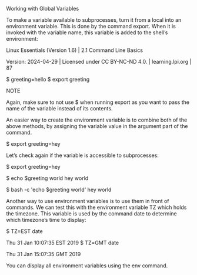 Working with Global Variables

To make a variable available to subprocesses, turn it from a local into an environment variable. This is done by the command export. When it is invoked with the variable name, this variable is added to the shell’s environment:

Linux Essentials (Version 1.6) | 2.1 Command Line Basics

Version: 2024-04-29 | Licensed under CC BY-NC-ND 4.0. | learning.lpi.org | 87

$ greeting=hello $ export greeting

NOTE

Again, make sure to not use $ when running export as you want to pass the name of the variable instead of its contents.

An easier way to create the environment variable is to combine both of the above methods, by assigning the variable value in the argument part of the command.

$ export greeting=hey

Let’s check again if the variable is accessible to subprocesses:

$ export greeting=hey

$ echo $greeting world hey world

$ bash -c 'echo $greeting world' hey world

Another way to use environment variables is to use them in front of commands. We can test this with the environment variable TZ which holds the timezone. This variable is used by the command date to determine which timezone’s time to display:

$ TZ=EST date

Thu 31 Jan 10:07:35 EST 2019 $ TZ=GMT date

Thu 31 Jan 15:07:35 GMT 2019

You can display all environment variables using the env command.